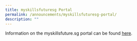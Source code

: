 ```yaml
---
title: myskillsfuturesg Portal
permalink: /announcements/myskillsfuturesg-portal/
description: ""
---
```

Information on the myskillsfuture.sg portal can be found [here](https://www.myskillsfuture.gov.sg/content/portal/en/index.html).